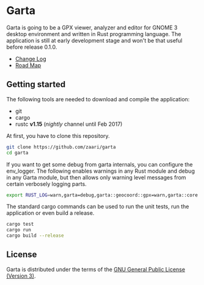 # Garta
Garta is going to be a GPX viewer, analyzer and editor for GNOME 3 desktop environment and written in Rust programming language. The application is still at early development stage and won't be that useful before release 0.1.0.

* [Change Log](ChangeLog.md)
* [Road Map](RoadMap.md)

## Getting started
The following tools are needed to download and compile the application:

* git 
* cargo
* rustc **v1.15** (*nightly* channel until Feb 2017)

At first, you have to clone this repository.

```bash
git clone https://github.com/zaari/garta
cd garta
```

If you want to get some debug from garta internals, you can configure the env_logger. The following enables warnings in any Rust module and debug in any Garta module, but then allows only warning level messages from certain verbosely logging parts.

```bash
export RUST_LOG=warn,garta=debug,garta::geocoord::gpx=warn,garta::core::tiles=warn,garta::gui::mapcanvas=warn
```

The standard cargo commands can be used to run the unit tests, run the application or even build a release.

```bash
cargo test
cargo run
cargo build --release
```

## License
Garta is distributed under the terms of the [GNU General Public License (Version 3)](https://www.gnu.org/licenses/gpl-3.0.en.html).

